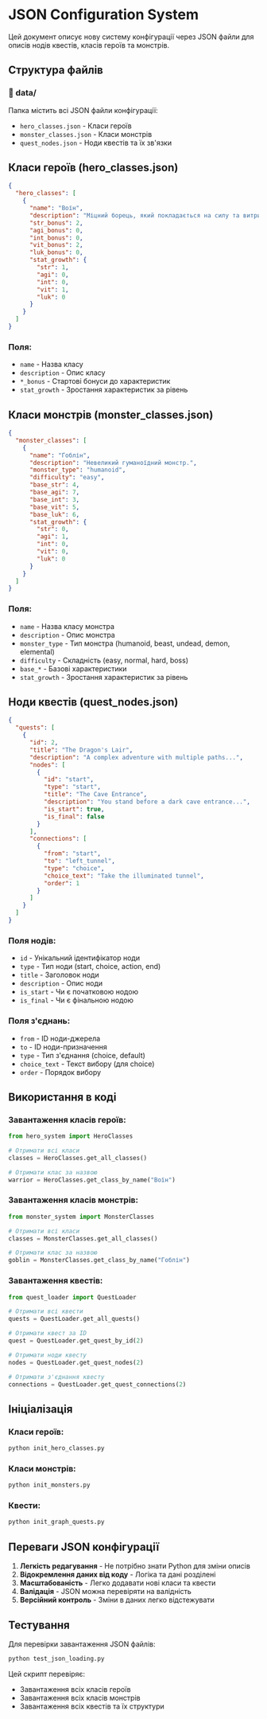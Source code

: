 # JSON Configuration System

Цей документ описує нову систему конфігурації через JSON файли для описів нодів квестів, класів героїв та монстрів.

## Структура файлів

### 📁 data/
Папка містить всі JSON файли конфігурації:

- `hero_classes.json` - Класи героїв
- `monster_classes.json` - Класи монстрів  
- `quest_nodes.json` - Ноди квестів та їх зв'язки

## Класи героїв (hero_classes.json)

```json
{
  "hero_classes": [
    {
      "name": "Воїн",
      "description": "Міцний борець, який покладається на силу та витривалість.",
      "str_bonus": 2,
      "agi_bonus": 0,
      "int_bonus": 0,
      "vit_bonus": 2,
      "luk_bonus": 0,
      "stat_growth": {
        "str": 1,
        "agi": 0,
        "int": 0,
        "vit": 1,
        "luk": 0
      }
    }
  ]
}
```

### Поля:
- `name` - Назва класу
- `description` - Опис класу
- `*_bonus` - Стартові бонуси до характеристик
- `stat_growth` - Зростання характеристик за рівень

## Класи монстрів (monster_classes.json)

```json
{
  "monster_classes": [
    {
      "name": "Гоблін",
      "description": "Невеликий гуманоїдний монстр.",
      "monster_type": "humanoid",
      "difficulty": "easy",
      "base_str": 4,
      "base_agi": 7,
      "base_int": 3,
      "base_vit": 5,
      "base_luk": 6,
      "stat_growth": {
        "str": 0,
        "agi": 1,
        "int": 0,
        "vit": 0,
        "luk": 0
      }
    }
  ]
}
```

### Поля:
- `name` - Назва класу монстра
- `description` - Опис монстра
- `monster_type` - Тип монстра (humanoid, beast, undead, demon, elemental)
- `difficulty` - Складність (easy, normal, hard, boss)
- `base_*` - Базові характеристики
- `stat_growth` - Зростання характеристик за рівень

## Ноди квестів (quest_nodes.json)

```json
{
  "quests": [
    {
      "id": 2,
      "title": "The Dragon's Lair",
      "description": "A complex adventure with multiple paths...",
      "nodes": [
        {
          "id": "start",
          "type": "start",
          "title": "The Cave Entrance",
          "description": "You stand before a dark cave entrance...",
          "is_start": true,
          "is_final": false
        }
      ],
      "connections": [
        {
          "from": "start",
          "to": "left_tunnel",
          "type": "choice",
          "choice_text": "Take the illuminated tunnel",
          "order": 1
        }
      ]
    }
  ]
}
```

### Поля нодів:
- `id` - Унікальний ідентифікатор ноди
- `type` - Тип ноди (start, choice, action, end)
- `title` - Заголовок ноди
- `description` - Опис ноди
- `is_start` - Чи є початковою нодою
- `is_final` - Чи є фінальною нодою

### Поля з'єднань:
- `from` - ID ноди-джерела
- `to` - ID ноди-призначення
- `type` - Тип з'єднання (choice, default)
- `choice_text` - Текст вибору (для choice)
- `order` - Порядок вибору

## Використання в коді

### Завантаження класів героїв:
```python
from hero_system import HeroClasses

# Отримати всі класи
classes = HeroClasses.get_all_classes()

# Отримати клас за назвою
warrior = HeroClasses.get_class_by_name("Воїн")
```

### Завантаження класів монстрів:
```python
from monster_system import MonsterClasses

# Отримати всі класи
classes = MonsterClasses.get_all_classes()

# Отримати клас за назвою
goblin = MonsterClasses.get_class_by_name("Гоблін")
```

### Завантаження квестів:
```python
from quest_loader import QuestLoader

# Отримати всі квести
quests = QuestLoader.get_all_quests()

# Отримати квест за ID
quest = QuestLoader.get_quest_by_id(2)

# Отримати ноди квесту
nodes = QuestLoader.get_quest_nodes(2)

# Отримати з'єднання квесту
connections = QuestLoader.get_quest_connections(2)
```

## Ініціалізація

### Класи героїв:
```bash
python init_hero_classes.py
```

### Класи монстрів:
```bash
python init_monsters.py
```

### Квести:
```bash
python init_graph_quests.py
```

## Переваги JSON конфігурації

1. **Легкість редагування** - Не потрібно знати Python для зміни описів
2. **Відокремлення даних від коду** - Логіка та дані розділені
3. **Масштабованість** - Легко додавати нові класи та квести
4. **Валідація** - JSON можна перевіряти на валідність
5. **Версійний контроль** - Зміни в даних легко відстежувати

## Тестування

Для перевірки завантаження JSON файлів:

```bash
python test_json_loading.py
```

Цей скрипт перевіряє:
- Завантаження всіх класів героїв
- Завантаження всіх класів монстрів
- Завантаження всіх квестів та їх структури
